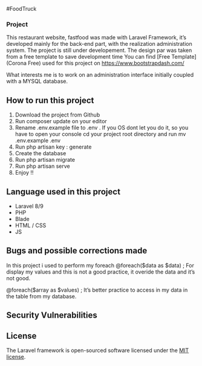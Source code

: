 #FoodTruck

    
### Project

This restaurant website, fastfood was made with Laravel Framework, it’s developed mainly for the back-end part, with the realization administration system.
The project is still under developement.
The design par was taken from a free template to save development time 
You can find [Free Template] (Corona Free) used for this project on https://www.bootstrapdash.com/

What interests me is to work on an administration interface initially coupled with a MYSQL database.


## How to run this project

1.	Download the project from Github
2.	Run composer update on your editor
3.	Rename .env.example file to .env . If you OS dont let you do it, so you have to open your console cd your project root directory and run mv .env.example .env
4.	Run php artisan key : generate
5.	Create the database
6.	Run php artisan migrate
7.	Run php artisan serve
8.	Enjoy !!

    
## Language used in this project

- Laravel 8/9
- PHP
- Blade
- HTML / CSS
- JS
    

## Bugs and possible corrections made

In this project i used to perform my foreach @foreach($data as $data) ; 
For display my values and this is not a good practice, it overide the data and it’s not good. 

@foreach($array as $values) ; 
It’s better practice to access in my data in the table from my database.


## Security Vulnerabilities

## License

The Laravel framework is open-sourced software licensed under the [MIT license](https://opensource.org/licenses/MIT).
